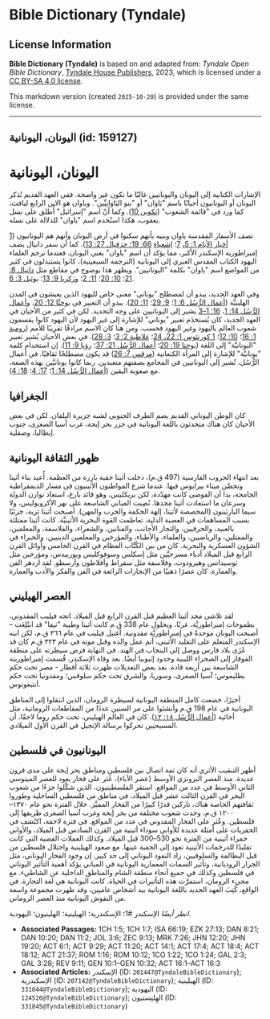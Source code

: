 # Bible Dictionary (Tyndale)

## License Information

**Bible Dictionary (Tyndale)** is based on and adapted from: _Tyndale Open Bible Dictionary_, [Tyndale House Publishers](https://tyndaleopenresources.com/), 2023, which is licensed under a [CC BY-SA 4.0 license](https://creativecommons.org/licenses/by-sa/4.0/legalcode.en).

This markdown version (created `2025-10-20`) is provided under the same license.



--------------------------------

## اليونان، اليونانية (id: 159127)

اليونان، اليونانية
==================

الإشارات الكتابية إلى اليونان واليونانيين غالبًا ما تكون غير واضحة. ففي العهد القديم تُذكر اليونان أو اليونانيون أحيانًا باسم "يَاوَان" أو "بنو اليَاوَانِيِّين". وياوان هو الابن الرابع ليافث، كما ورد في "قائمة الشعوب" ([تكوين 10](https://ref.ly/Gen10:1-Gen10:32)). وكما أنّ اسم "إسرائيل" أُطلق على نسل يعقوب، هكذا استُخدم اسم "ياوان" للدلالة على نسله.

تصف الأسفار المقدسة ياوان وبنيه بأنهم سكنوا في أرض اليونان وأنهم هم اليونانيون ([1 أخبار الأيام 1: 5،](https://ref.ly/1Chr1:5) [7](https://ref.ly/1Chr1:5,1Chr1:7)؛ [إشعياء](https://ref.ly/Ezek27:13) [66: 19؛ حزقيال 27: 13](https://ref.ly/Isa66:19)). كما أن سفر دانيال يصف إمبراطورية الإسكندر الأكبر، مما يؤكد أن اسم "ياوان" يعني اليونان. فعندما ترجم العلماء اليهود الكتاب المقدس العبري إلى اليونانية (الترجمة السبعينية)، كانوا يستبدلون في كثير من المواضع اسم "ياوان" بكلمة "اليونانيين". ويظهر هذا بوضوح في مقاطع مثل [دانيال 8: 21](https://ref.ly/Dan8:21)؛ [10: 20](https://ref.ly/Dan10:20)؛ [11: 2](https://ref.ly/Dan11:2)؛ و[زكريا 9: 13](https://ref.ly/Zech9:13)؛ [يوئيل 3: 6](https://ref.ly/Joel3:6). 

وفي العهد الجديد، يبدو أن لمصطلح "يوناني" معنى خاص لليهود الذين يعيشون في المدن الهلينيَّة ([أعمال الرُّسُل 6: 1](https://ref.ly/Acts6:1)؛ [9: 29](https://ref.ly/Acts9:29)؛ [11: 20](https://ref.ly/Acts11:20)). يبدو أن التعبير في [يوحنَّا 12: 20](https://ref.ly/John12:20)، و[أعمال الرُّسُل 14: 1](https://ref.ly/Acts14:1)، [16: 1–3](https://ref.ly/Acts16:1-Acts16:3) يشير إلى اليونانيين على وجه التحديد. لكن في كثير من الأحيان في العهد الجديد، كان يُستخدَم تعبير "يوناني" للإشارة إلى غير اليهود لأن اليهود كانوا يقسمون شعوب العالم باليهود وغير اليهود فحسب. ومن هنا كان الاسم مرادفًا تقريبًا للأمم ([رومية 1: 16](https://ref.ly/Rom1:16)؛ [10: 12](https://ref.ly/Rom10:12)؛ [1 كورنثوس 1: 22، 24](https://ref.ly/1Cor1:22)؛ [غلاطية 2: 3](https://ref.ly/Gal2:3)؛ [3: 28](https://ref.ly/Gal3:28)). في بعض الأحيان يُشير تعبير "اليونانيَّة" إلى اللغة ([يوحنا 19: 20](https://ref.ly/John19:20)؛ [أعمال الرُّسُل 21: 37](https://ref.ly/Acts21:37)؛ [رؤيا 9: 11](https://ref.ly/Rev9:11)). إن استخدام كلمة "يونانيَّة" للإشارة إلى المرأة الكنعانية ([مرقس 7: 26](https://ref.ly/Mark7:26)) قد يكون مصطلحًا ثقافيًا. في أعمال الرُّسُل، تُشير إلى اليونانيين في المجامع بصفتهم متعبدين. ربما كانوا يونانيَّين بهذه الصفة، مع صعوبة اليقين ([أعمال الرُّسُل 14: 1](https://ref.ly/Acts14:1)؛ [17: 4](https://ref.ly/Acts17:4)؛ [18: 4](https://ref.ly/Acts18:4)).

الجغرافيا
---------

كان الوطن اليوناني القديم يضم الطرف الجنوبي لشبه جزيرة البلقان. لكن في بعض الأحيان كان هناك متحدثون باللغة اليونانية في جزر بحر إيجة، غرب آسيا الصغرى، جنوب إيطاليا، وصقلية.

ظهور الثقافة اليونانية
----------------------

بعد انتهاء الحروب الفارسية (497 ق.م)، دخلت أثينا حقبة بارزة من العظمة. أُعيد بناء أثينا وتحصَّن ميناء بيرايوس فيها. عندما شرع المواطنون الأثينيون في مسار الديمقراطية الجامحة، بدا أن الفوضى كانت مهدّدة، لكن بريكليس، وهو قائد بارع، استعاد توازن الدولة وسرعان ما استعادت أثينا مجدها. نُصِبت المباني الشاسعة على نهر الأكروبوليس، ولا سيما البارثينون (المخصصة لأثينا، إلهة الحكمة والحرب والمهن). أصبحت أثينا ثرية، جزئيًا بسبب المساهمات في العصبة الدلية. تعاظمت القوة البحرية الأثينيَّة. كانت أثينا ممتلئة بالعبيد، والحرفيين، والتجار الأجانب، والفنانين، والشعراء، والفلاسفة، والمعلمين، والممثلين، والرياضيين، والعلماء، والأطباء، والمؤرخين والمعلمين الدينيين، والخبراء في الشؤون العسكرية والبحرية. كان من بين الكُتَّاب العظام في القرن الخامس وأوائل القرن الرابع قبل الميلاد أدباء مسرحيَّين مثل إسكلس وسوفوكليس ويوربيدس، ومؤرخين مثل ثوسيداتس وهيرودوت، وفلاسفة مثل سقراط وأفلاطون وأرسطو. لقد ازدهر الفن والعمارة. كان عصرًا ذهبيًا من الإنجازات الرائعة في الفن والفكر والأدب والعمارة.

العصر الهيليني
--------------

لقد تلاشى مجد أثينا العظيم قبل القرن الرابع قبل الميلاد. اتجه فيليب المقدوني، بطموحات إمبراطوريَّة، غربًا، وبحلول عام 338 ق.م كانت أثينا وطيبة "ثيفا" قد ابتُلِعَت – أصبحت اليونان موحدةً في إمبراطوريَّة مقدونية. اُغتيل فيليب في عام ٣٦٦ ق.م، لكن ابنه الإسكندر المتعلم على التقليد الأثيني، أتم عمل والده وقبل موته في عام ٣٢٣ ق.م كان قد غَزَى بلاد فارس ووصل إلى البنجاب في الهند. في النهاية فرض سيطرته على منطقة القوقاز إلى الصحراء الليبية وحدود إثيوبيا أيضًا. بعد وفاة الإسكندر، قُسمت إمبراطوريته الشاسعة بين أربعة قادة. بعد بعض التعديلات ظهرت ثلاثة أقطار \- مصر تحت حكم بطليموس؛ آسيا الصغرى، وسوريا، والشرق تحت حكم سلوقس؛ ومقدونيا تحت حكم أنتيغونوس.

أخيرًا، خضعت كامل المنطقة اليونانية لسيطرة الرومان، الذين انتقلوا إلى المناطق اليونانية في عام 198 ق.م وأنشئوا على مر السنين عددًا من المقاطعات الرومانية، مثل أخائية ([أعمال الرُّسُل ١٨: ١٢](https://ref.ly/Acts18:12)). كان في العالم الهيليني، تحت حكم روما لاحقًا، أن المسيحيين تحركوا برسالة الإنجيل في القرن الأول الميلادي.

اليونانيون في فلسطين
--------------------

أظهر التنقيب الأثري أنه كان ثمة اتصال بين فلسطين ومناطق بحر إيجة على مدى قرون عديدة. منذ العصر البرونزي الأوسط (عصر الأباء)، عُثر على فخار يعود للعصر المينوسي الثاني الأوسط في عدد من المواقع. استقر الفلسطينيون، الذين شكَّلوا جزءًا من شعوب البحر في القرن الثالث عشر قبل الميلاد، في مناطق من فلسطين الساحلية وطوروا ثقافتهم الخاصة هناك، تاركين قدرًا كبيرًا من الفخار المميَّز. خلال الفترة نحو عام ١٣٧٠–١٢٠٠ ق.م، وجدت شعوب مختلفة من بحر إيجة وغرب آسيا الصغرى طريقها إلى فلسطين. وعُثر على الفخار المقدوني في عدد من المواقع. في فترة لاحقة، اكتُشف في الحفريات على أمثلة عديدة للأواني سوداء أثينية من القرن السادس قبل الميلاد، والأواني حمراء أثينية من الفترة نحو 530–300 قبل الميلاد. وكذلك العملات الفضية التي كانت تقليدًا للدرخمات الأثينية تعود إلى الحقبة عينها. مع صعود الهيلينية واحتلال فلسطين من قبل البطالمة والسلوقيين، زاد النفوذ اليوناني إلى حد كبير. إن وجود الفخار اليوناني، مثل الجرار الروديانية، وتأثير السمات المعمارية اليونانية في المباني يؤكد أهمية التأثير اليوناني في فلسطين وكذلك في جميع أنحاء منطقة الشام والمناطق الداخلية عن الشاطيء. مع مجيء الرومان، استمرَّت هذه التأثيرات في الحياة. كانت اليونانية هي لغة التجارة. في الواقع، كُتِبَ العهد الجديد باللغة اليونانية بيد أشخاص عاميين، وقد ظهرت مجموعة واسعة من النقوش اليونانية منذ العصر الروماني.

*انظر أيضًا* الإسكندر \#1؛ الإسكندرية؛ الهيلينية؛ الهلينيون؛ اليهودية.

* **Associated Passages:** 1CH 1:5; 1CH 1:7; ISA 66:19; EZK 27:13; DAN 8:21; DAN 10:20; DAN 11:2; JOL 3:6; ZEC 9:13; MRK 7:26; JHN 12:20; JHN 19:20; ACT 6:1; ACT 9:29; ACT 11:20; ACT 14:1; ACT 17:4; ACT 18:4; ACT 18:12; ACT 21:37; ROM 1:16; ROM 10:12; 1CO 1:22; 1CO 1:24; GAL 2:3; GAL 3:28; REV 9:11; GEN 10:1–GEN 10:32; ACT 16:1–ACT 16:3
* **Associated Articles:** الإسكندر (ID: `201447@TyndaleBibleDictionary`); الإسكندرية (ID: `207142@TyndaleBibleDictionary`); الهيلينية (ID: `331844@TyndaleBibleDictionary`); اليهودية (ID: `124526@TyndaleBibleDictionary`); الهِلنِستيون (ID: `331845@TyndaleBibleDictionary`)

